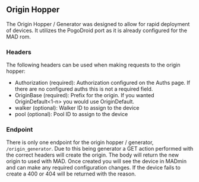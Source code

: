 ## Origin Hopper
The Origin Hopper / Generator was designed to allow for rapid deployment of devices. It utilizes the PogoDroid port as it is already configured for the MAD rom.

### Headers
The following headers can be used when making requests to the origin hopper:
 - Authorization (required): Authorization configured on the Auths page. If there are no configured auths this is not a required field.
 - OriginBase (required): Prefix for the origin. If you wanted OriginDefault<1-n> you would use OriginDefault.
 - walker (optional): Walker ID to assign to the device
 - pool (optional): Pool ID to assign to the device

### Endpoint
There is only one endpoint for the origin hopper / generator, `/origin_generator`. Due to this being generator a GET action performed with the correct headers will create the origin. The body will return the new origin to used with MAD. Once created you will see the device in MADmin and can make any required configuration changes. If the device fails to create a 400 or 404 will be returned with the reason.
